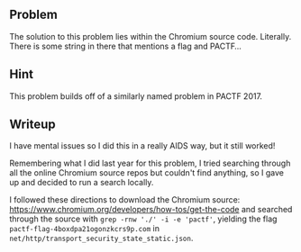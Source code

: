## Problem

The solution to this problem lies within the Chromium source code. Literally. There is some string in there that mentions a flag and PACTF…

## Hint

This problem builds off of a similarly named problem in PACTF 2017.

## Writeup

I have mental issues so I did this in a really AIDS way, but it still worked!

Remembering what I did last year for this problem, I tried searching through all the online Chromium source repos but couldn't find anything, so I gave up and decided to run a search locally.

I followed these directions to download the Chromium source: <https://www.chromium.org/developers/how-tos/get-the-code> and searched through the source with `grep -rnw './' -i -e 'pactf'`, yielding the flag `pactf-flag-4boxdpa21ogonzkcrs9p.com` in `net/http/transport_security_state_static.json`.
